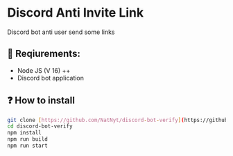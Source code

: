 # Discord Anti Invite Link

Discord bot anti user send some links

## 📝 Reqiurements: 
* Node JS (V 16) ++ 
* Discord bot application
## ❓ How to install
```bash
git clone [https://github.com/NatNyt/discord-bot-verify](https://github.com/NatNyt/Discord-Anti-Invite-Link.git)
cd discord-bot-verify
npm install
npm run build
npm run start
```
